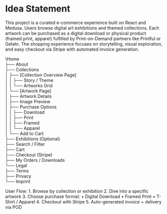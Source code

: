 # Idea Statement

This project is a curated e-commerce experience built on React and Medusa. Users browse digital art exhibitions and themed collections. Each artwork can be purchased as a digital download or physical product (framed print, apparel) fulfilled by Print-on-Demand partners like Printful or Gelato. The shopping experience focuses on storytelling, visual exploration, and easy checkout via Stripe with automated invoice generation. 

\Home  
├── About  
├── Collections  
│   ├── [Collection Overview Page]  
│   │   ├── Story / Theme  
│   │   └── Artworks Grid  
│   └── [Artwork Page]  
│       ├── Artwork Details  
│       ├── Image Preview  
│       ├── Purchase Options  
│       │   ├── Download  
│       │   ├── Print  
│       │   ├── Framed  
│       │   └── Apparel  
│       └── Add to Cart  
├── Exhibitions (Optional)  
├── Search / Filter  
├── Cart  
├── Checkout (Stripe)  
├── My Orders / Downloads  
└── Legal  
    ├── Terms  
    ├── Privacy  
    └── Imprint  

User Flow:
	1.	Browse by collection or exhibition
	2.	Dive into a specific artwork
	3.	Choose purchase format:
	•	Digital Download
	•	Framed Print
	•	T-Shirt / Apparel
	4.	Checkout with Stripe
	5.	Auto-generated invoice + delivery via POD
